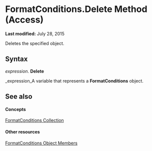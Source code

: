 
# FormatConditions.Delete Method (Access)

 **Last modified:** July 28, 2015

Deletes the specified object.

## Syntax

 _expression_. **Delete**

 _expression_A variable that represents a  **FormatConditions** object.


## See also


#### Concepts


 [FormatConditions Collection](0a1cd89b-6690-8272-ebd9-d841e9fb1d4c.md)
#### Other resources


 [FormatConditions Object Members](59a15338-37c0-ae3c-1236-a4687b62e689.md)

